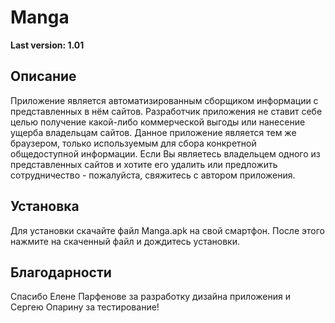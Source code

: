 # Manga
__Last version: 1.01__

## Описание
Приложение является автоматизированным сборщиком информации с представленных в нём сайтов. Разработчик приложения не ставит себе целью получение какой-либо коммерческой выгоды или нанесение ущерба владельцам сайтов. Данное приложение является тем же браузером, только используемым для сбора конкретной общедоступной информации. Если Вы являетесь владельцем одного из представленных сайтов и хотите его удалить или предложить сотрудничество - пожалуйста, свяжитесь с автором приложения.

## Установка
Для установки скачайте файл Manga.apk на свой смартфон. После этого нажмите на скаченный файл и дождитесь установки.

## Благодарности
Спасибо Елене Парфенове за разработку дизайна приложения и Сергею Опарину за тестирование!
